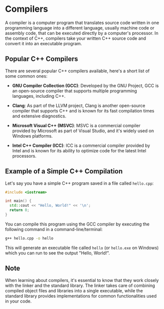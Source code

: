 # Compilers

A compiler is a computer program that translates source code written in one programming language into a different language, usually machine code or assembly code, that can be executed directly by a computer's processor. In the context of C++, compilers take your written C++ source code and convert it into an executable program.

## Popular C++ Compilers

There are several popular C++ compilers available, here's a short list of some common ones:

- **GNU Compiler Collection (GCC)**: Developed by the GNU Project, GCC is an open-source compiler that supports multiple programming languages, including C++.

- **Clang**: As part of the LLVM project, Clang is another open-source compiler that supports C++ and is known for its fast compilation times and extensive diagnostics.

- **Microsoft Visual C++ (MSVC)**: MSVC is a commercial compiler provided by Microsoft as part of Visual Studio, and it's widely used on Windows platforms.

- **Intel C++ Compiler (ICC)**: ICC is a commercial compiler provided by Intel and is known for its ability to optimize code for the latest Intel processors.

## Example of a Simple C++ Compilation

Let's say you have a simple C++ program saved in a file called `hello.cpp`:

```cpp
#include <iostream>

int main() {
  std::cout << "Hello, World!" << '\n';
  return 0;
}
```

You can compile this program using the GCC compiler by executing the following command in a command-line/terminal:

```bash
g++ hello.cpp -o hello
```

This will generate an executable file called `hello` (or `hello.exe` on Windows) which you can run to see the output "Hello, World!".

## Note

When learning about compilers, it's essential to know that they work closely with the linker and the standard library. The linker takes care of combining compiled object files and libraries into a single executable, while the standard library provides implementations for common functionalities used in your code.